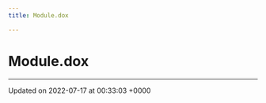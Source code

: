 ```yaml
---
title: Module.dox

---
```


# Module.dox








-------------------------------

Updated on 2022-07-17 at 00:33:03 +0000
